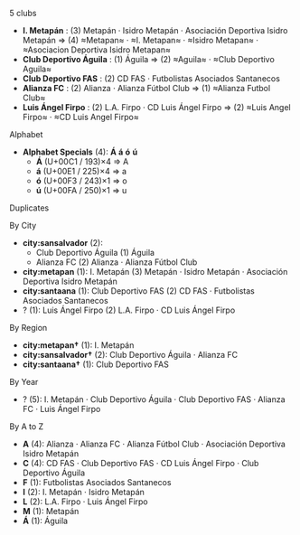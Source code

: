 5 clubs

- **I. Metapán** : (3) Metapán · Isidro Metapán · Asociación Deportiva Isidro Metapán ⇒ (4) ≈Metapan≈ · ≈I. Metapan≈ · ≈Isidro Metapan≈ · ≈Asociacion Deportiva Isidro Metapan≈
- **Club Deportivo Águila** : (1) Águila ⇒ (2) ≈Aguila≈ · ≈Club Deportivo Aguila≈
- **Club Deportivo FAS** : (2) CD FAS · Futbolistas Asociados Santanecos
- **Alianza FC** : (2) Alianza · Alianza Fútbol Club ⇒ (1) ≈Alianza Futbol Club≈
- **Luis Ángel Firpo** : (2) L.A. Firpo · CD Luis Ángel Firpo ⇒ (2) ≈Luis Angel Firpo≈ · ≈CD Luis Angel Firpo≈




Alphabet

- **Alphabet Specials** (4):  **Á**  **á**  **ó**  **ú** 
  - **Á** (U+00C1 / 193)×4 ⇒ A
  - **á** (U+00E1 / 225)×4 ⇒ a
  - **ó** (U+00F3 / 243)×1 ⇒ o
  - **ú** (U+00FA / 250)×1 ⇒ u




Duplicates





By City

- **city:sansalvador** (2): 
  - Club Deportivo Águila  (1) Águila
  - Alianza FC  (2) Alianza · Alianza Fútbol Club
- **city:metapan** (1): I. Metapán  (3) Metapán · Isidro Metapán · Asociación Deportiva Isidro Metapán
- **city:santaana** (1): Club Deportivo FAS  (2) CD FAS · Futbolistas Asociados Santanecos
- ? (1): Luis Ángel Firpo  (2) L.A. Firpo · CD Luis Ángel Firpo




By Region

- **city:metapan†** (1):   I. Metapán
- **city:sansalvador†** (2):   Club Deportivo Águila · Alianza FC
- **city:santaana†** (1):   Club Deportivo FAS




By Year

- ? (5):   I. Metapán · Club Deportivo Águila · Club Deportivo FAS · Alianza FC · Luis Ángel Firpo






By A to Z

- **A** (4): Alianza · Alianza FC · Alianza Fútbol Club · Asociación Deportiva Isidro Metapán
- **C** (4): CD FAS · Club Deportivo FAS · CD Luis Ángel Firpo · Club Deportivo Águila
- **F** (1): Futbolistas Asociados Santanecos
- **I** (2): I. Metapán · Isidro Metapán
- **L** (2): L.A. Firpo · Luis Ángel Firpo
- **M** (1): Metapán
- **Á** (1): Águila




